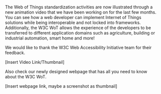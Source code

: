 The Web of Things standardization activities are now illustrated through a new animation video that we have been working on for the last few months. You can see how a web developer can implement Internet of Things solutions while being interoperable and not locked into frameworks. Additionally, the W3C WoT allows the experience of the developers to be transferred to different application domains such as agriculture, building or industrial automation, smart home and more!

We would like to thank the W3C Web Accessibility Initiative team for their feedback. 

[Insert Video Link/Thumbnail]

Also check our newly designed webpage that has all you need to know about the W3C WoT.

[Insert webpage link, maybe a screenshot as thumbnail]
